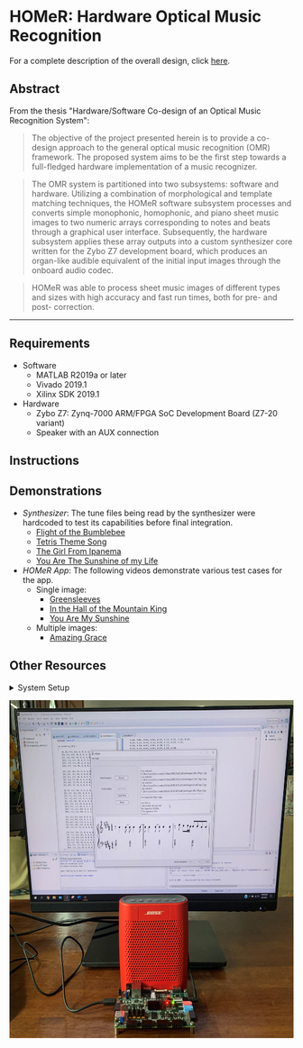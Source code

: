 # HOMeR: Hardware Optical Music Recognition
For a complete description of the overall design, click [here].


## Abstract
From the thesis "Hardware/Software Co-design of an Optical Music Recognition System":

> The objective of the project presented herein is to provide a co-design approach to the general optical music recognition (OMR) framework. The proposed system aims to be the first step towards a full-fledged hardware implementation of a music recognizer.

> The OMR system is partitioned into two subsystems: software and hardware. Utilizing a combination of morphological and template matching techniques, the HOMeR software subsystem processes and converts simple monophonic, homophonic, and piano sheet music images to two numeric arrays corresponding to notes and beats through a graphical user interface. Subsequently, the hardware subsystem applies these array outputs into a custom synthesizer core written for the Zybo Z7 development board, which produces an organ-like audible equivalent of the initial input images through the onboard audio codec. 

> HOMeR was able to process sheet music images of different types and sizes with high accuracy and fast run times, both for pre- and post- correction.
---------------------------------------
## Requirements
* Software
  * MATLAB R2019a or later
  * Vivado 2019.1
  * Xilinx SDK 2019.1
* Hardware
  * Zybo Z7: Zynq-7000 ARM/FPGA SoC Development Board (Z7-20 variant)
  * Speaker with an AUX connection

## Instructions

## Demonstrations
* _Synthesizer_: The tune files being read by the synthesizer were hardcoded to test its capabilities before final integration.
  * [Flight of the Bumblebee]
  * [Tetris Theme Song]
  * [The Girl From Ipanema]
  * [You Are The Sunshine of my Life]
* _HOMeR App_: The following videos demonstrate various test cases for the app.
  * Single image:
	* [Greensleeves]
    * [In the Hall of the Mountain King]
	* [You Are My Sunshine]
  * Multiple images:
    * [Amazing Grace]

## Other Resources
  <details><summary>System Setup
  <p>
  <img align='center' width="600" height = "600" src="https://github.com/takatz28/HOMeR-Hardware-OMR/blob/master/docs/Setup.jpg"></img>
  </p>
  </summary></details>
  
[here]:
https://drive.google.com/file/d/1sfMDNLTtfQq3ZvBRsBOUUY3n6wHFgWAe/view?usp=sharing
[Greensleeves]:
https://drive.google.com/file/d/14uhCoezqQO5v1ydMc-PGA70H_gl-lwgg/view?usp=sharing
[In the Hall of the Mountain King]:
https://drive.google.com/file/d/1inY15nAcpwpulG6GEa-EEbANPE5pXs2x/view?usp=sharing
[You Are My Sunshine]:
https://drive.google.com/file/d/1sL9n_EVkKScEoXfHMqU1KZrMXq_a1d0v/view?usp=sharing
[Amazing Grace]:
https://drive.google.com/file/d/1pv0Ghh1rKgaRMufB96hQwcvFTqPTBlgw/view?usp=sharing
[Flight of the Bumblebee]:
https://drive.google.com/file/d/1bX15-7DolUZvAkDcviW_WpkBffbX5UmK/view?usp=sharing
[Tetris Theme Song]:
https://drive.google.com/file/d/1VbuS7QhAdDdBe_8DlKGI6_5K2n84xQ28/view?usp=sharing
[The Girl From Ipanema]:
https://drive.google.com/file/d/14gtuzIP55wYlUJ-fh8lDUJaByMgvlCX-/view?usp=sharing
[You Are The Sunshine of my Life]:
https://drive.google.com/file/d/1xnBoizPs20fYIUJMBPO8VAIRHUKl-ZFI/view?usp=sharing
